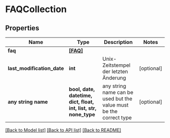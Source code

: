 # FAQCollection


## Properties
Name | Type | Description | Notes
------------ | ------------- | ------------- | -------------
**faq** | [**[FAQ]**](FAQ.md) |  | 
**last_modification_date** | **int** | Unix-Zeitstempel der letzten Änderung | [optional] 
**any string name** | **bool, date, datetime, dict, float, int, list, str, none_type** | any string name can be used but the value must be the correct type | [optional]

[[Back to Model list]](../README.md#documentation-for-models) [[Back to API list]](../README.md#documentation-for-api-endpoints) [[Back to README]](../README.md)


